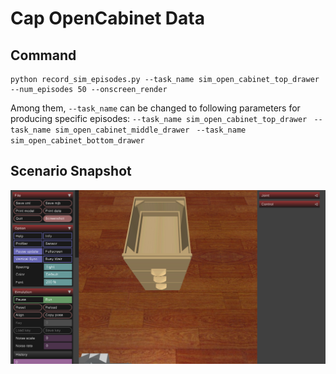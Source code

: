 # Cap OpenCabinet Data

## Command
    python record_sim_episodes.py --task_name sim_open_cabinet_top_drawer --num_episodes 50 --onscreen_render
Among them, `--task_name` can be changed to following parameters for producing specific episodes:
`--task_name sim_open_cabinet_top_drawer
`
`--task_name sim_open_cabinet_middle_drawer
`
`--task_name sim_open_cabinet_bottom_drawer
`

## Scenario Snapshot
![screenshot.png](snapshot.png)


